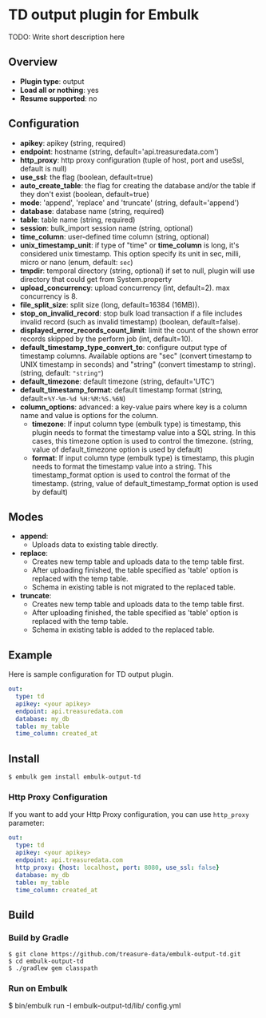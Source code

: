 # TD output plugin for Embulk

TODO: Write short description here

## Overview

* **Plugin type**: output
* **Load all or nothing**: yes
* **Resume supported**: no

## Configuration

- **apikey**: apikey (string, required)
- **endpoint**: hostname (string, default='api.treasuredata.com')
- **http_proxy**: http proxy configuration (tuple of host, port and useSsl, default is null)
- **use_ssl**: the flag (boolean, default=true)
- **auto_create_table**: the flag for creating the database and/or the table if they don't exist (boolean, default=true)
- **mode**: 'append', 'replace' and 'truncate' (string, default='append')
- **database**: database name (string, required)
- **table**: table name (string, required)
- **session**: bulk_import session name (string, optional)
- **time_column**: user-defined time column (string, optional)
- **unix_timestamp_unit**: if type of "time" or **time_column** is long, it's considered unix timestamp. This option specify its unit in sec, milli, micro or nano (enum, default: `sec`)
- **tmpdir**: temporal directory (string, optional) if set to null, plugin will use directory that could get from System.property
- **upload_concurrency**: upload concurrency (int, default=2). max concurrency is 8.
- **file_split_size**: split size (long, default=16384 (16MB)).
- **stop_on_invalid_record**: stop bulk load transaction if a file includes invalid record (such as invalid timestamp) (boolean, default=false).
- **displayed_error_records_count_limit**: limit the count of the shown error records skipped by the perform job (int, default=10).
- **default_timestamp_type_convert_to**: configure output type of timestamp columns. Available options are "sec" (convert timestamp to UNIX timestamp in seconds) and "string" (convert timestamp to string). (string, default: `"string"`)
- **default_timezone**: default timezone (string, default='UTC')
- **default_timestamp_format**: default timestamp format (string, default=`%Y-%m-%d %H:%M:%S.%6N`)
- **column_options**: advanced: a key-value pairs where key is a column name and value is options for the column.
  - **timezone**: If input column type (embulk type) is timestamp, this plugin needs to format the timestamp value into a SQL string. In this cases, this timezone option is used to control the timezone. (string, value of default_timezone option is used by default)
  - **format**: If input column type (embulk type) is timestamp, this plugin needs to format the timestamp value into a string. This timestamp_format option is used to control the format of the timestamp. (string, value of default_timestamp_format option is used by default)

## Modes
* **append**:
  - Uploads data to existing table directly.
* **replace**:
  - Creates new temp table and uploads data to the temp table first.
  - After uploading finished, the table specified as 'table' option is replaced with the temp table.
  - Schema in existing table is not migrated to the replaced table.
* **truncate**:
  - Creates new temp table and uploads data to the temp table first.
  - After uploading finished, the table specified as 'table' option is replaced with the temp table.
  - Schema in existing table is added to the replaced table.

## Example
Here is sample configuration for TD output plugin.
```yaml
out:
  type: td
  apikey: <your apikey>
  endpoint: api.treasuredata.com
  database: my_db
  table: my_table
  time_column: created_at
```

## Install

```
$ embulk gem install embulk-output-td
```

### Http Proxy Configuration
If you want to add your Http Proxy configuration, you can use `http_proxy` parameter:
```yaml
out:
  type: td
  apikey: <your apikey>
  endpoint: api.treasuredata.com
  http_proxy: {host: localhost, port: 8080, use_ssl: false}
  database: my_db
  table: my_table
  time_column: created_at
```



## Build

### Build by Gradle
```
$ git clone https://github.com/treasure-data/embulk-output-td.git
$ cd embulk-output-td
$ ./gradlew gem classpath
```

### Run on Embulk
$ bin/embulk run -I embulk-output-td/lib/ config.yml
